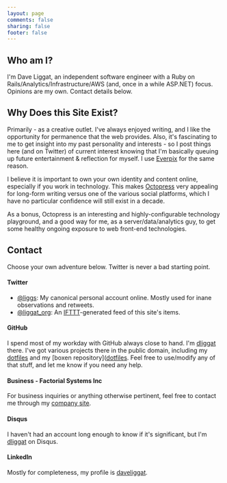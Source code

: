 ```yaml
---
layout: page
comments: false
sharing: false
footer: false
---
```


## Who am I?
I'm Dave Liggat, an independent software engineer with a Ruby on Rails/Analytics/Infrastructure/AWS (and, once in a while ASP.NET) focus. Opinions are my own. Contact details below.

## Why Does this Site Exist?
Primarily - as a creative outlet. I've always enjoyed writing, and I like the opportunity for permanence that the web provides. Also, it's fascinating to me to get insight into my past personality and interests - so I post things here (and on Twitter) of current interest knowing that I'm basically queuing up future entertainment & reflection for myself. I use [Everpix](http://everpix.com) for the same reason.

I believe it is important to own your own identity and content online, especially if you work in technology. This makes [Octopress](http://octopress.org) very appealing for long-form writing versus one of the various social platforms, which I have no particular confidence will still exist in a decade.

As a bonus, Octopress is an interesting and highly-configurable technology playground, and a good way for me, as a server/data/analytics guy, to get some healthy ongoing exposure to web front-end technologies.

## Contact

Choose your own adventure below. Twitter is never a bad starting point.

#### Twitter
* [@liggs](https://twitter.com/liggs): My canonical personal account online. Mostly used for inane observations and retweets.
* [@liggat_org](https://twitter.com/liggat_org): An [IFTTT](http://ifttt.com)-generated feed of this site's items.

#### GitHub
I spend most of my workday with GitHub always close to hand. I'm [dliggat](https://github.com/dliggat) there. I've got various projects there in the public domain, including my [dotfiles](https://github.com/dliggat/dotfiles) and my [boxen repository]([dotfiles](https://github.com/dliggat/boxen). Feel free to use/modify any of that stuff, and let me know if you need any help.

#### Business - Factorial Systems Inc
For business inquiries or anything otherwise pertinent, feel free to contact me through my [company site](http://factorialsystems.ca/contact/).

#### Disqus
I haven't had an account long enough to know if it's significant, but I'm [dliggat](http://disqus.com/dliggat/) on Disqus.

#### LinkedIn
Mostly for completeness, my profile is [daveliggat](http://ca.linkedin.com/in/daveliggat).

<link rel="stylesheet" type="text/css" href="/stylesheets/about_page.css">
